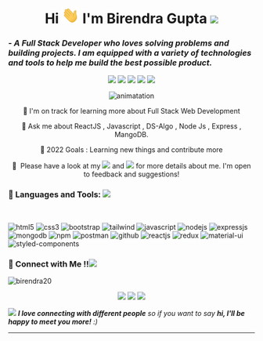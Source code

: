 
  
  <!-- <a href="#"><img width="100%" height="auto" src="https://www.aalpha.net/wp-content/uploads/2020/12/full-stack-development.gif" height="175px"/></a> -->
  <h1 align="center">Hi <img src="https://raw.githubusercontent.com/ABSphreak/ABSphreak/master/gifs/Hi.gif" width="35"> I'm Birendra Gupta <img src="https://camo.githubusercontent.com/d3359cb00ab0b5ed8f2e1fe3fceb4fbaf3b614340f8c0db99c17b9f50b351770/68747470733a2f2f656d6f6a69732e736c61636b6d6f6a69732e636f6d2f656d6f6a69732f696d616765732f313533313834393433302f343234362f626c6f622d73756e676c61737365732e6769663f31353331383439343330" width="35"></h1>
  <h3>- <i>A Full Stack Developer who loves solving problems and building projects. I am equipped with a variety of technologies and tools to help me build the best possible product.</i></h3>
  <p align= "center">
  
  <img src="https://img.shields.io/badge/JS-Javascript-red"/>
  <img src="https://img.shields.io/badge/React-React-blue"/>
  <img src="https://img.shields.io/badge/Node-node-green"/>
  <img src="https://img.shields.io/badge/express-Express-blueviolet"/>
  <img src="https://img.shields.io/badge/Mongodb-mongodb-brightgreen"/>
  </p>
  
  
  <div align="center">
    <img src="https://user-images.githubusercontent.com/77038954/133616013-7488fc92-9b6d-4df9-b2a3-88ba9636d49e.png" width="30%"src="" alt="animatation" />
  </div>
  
  <div align="center">
     <p> 🌱 I'm on track for learning more about Full Stack Web Development</p>
     <p> 💬 Ask me about ReactJS , Javascript , DS-Algo , Node Js , Express , MangoDB.</p>
  <!--    <p> 📫 How to reach me alokkushwaha0818@gmail.com!</p> -->
     <p> 🥅 2022 Goals : Learning new things and contribute more</p>
    <p>📄 &nbsp;Please have a look at my <a href="https://drive.google.com/drive/u/0/folders/1c64NKnWf1eXF9aIdQ7aaj6dEORjRjvt4"><img src="https://img.shields.io/badge/-Resume-1877F2?style=flat&logo=Resume&logoColor=white"/></a> and <a href="https://birendra-portfolio.vercel.app/"><img src="https://img.shields.io/badge/-Portfolio-E4405F?style=flat&logo=portfolio&logoColor=white"/></a> for more details about me. I'm open to feedback and suggestions!</p/>
  </div>
  
  
  <!-- ⚡Fun Facts
  <br/>
  •JavaScript ♥️
  <br/>
  •Time, Tide and JavaScript waits for none.
  <br/>
  •Functions are like the heart of JavaScript.
  <br/> -->
  
  <h3> 🚀 Languages and Tools: <img src="https://camo.githubusercontent.com/beb64ff21c883e318e4f5db5231c2ba4175705bea1c9249e82a41ab375db4f75/68747470733a2f2f6d65646961322e67697068792e636f6d2f6d656469612f51737347456d706b79454f684243623765312f67697068792e6769663f6369643d656366303565343761306e336769316266716e74716d6f62386739616964316f796a327772336473336d67373030626c267269643d67697068792e676966" width="35"/></h3>
  
  <br>
  
  <p>
  <img src="https://img.shields.io/badge/HTML5-E34F26?style=for-the-badge&logo=html5&logoColor=white" alt="html5"/>
  <img src="https://img.shields.io/badge/CSS3-1572B6?style=for-the-badge&logo=css3&logoColor=white" alt="css3"/>
  <img src="https://img.shields.io/badge/Bootstrap-563D7C?style=for-the-badge&logo=bootstrap&logoColor=white" alt="bootstrap"/>
  <img src="https://img.shields.io/badge/Tailwind_CSS-38B2AC?style=for-the-badge&logo=tailwind-css&logoColor=white" alt="tailwind"/>
  <img src="https://img.shields.io/badge/JavaScript-323330?style=for-the-badge&logo=javascript&logoColor=F7DF1E" alt="javascript"/>
  <img src="https://img.shields.io/badge/Node.js-339933?style=for-the-badge&logo=nodedotjs&logoColor=white" alt="nodejs" />
  <img src="https://img.shields.io/badge/Express.js-000000?style=for-the-badge&logo=express&logoColor=white" alt="expressjs"/>
  <img src="https://img.shields.io/badge/MongoDB-4EA94B?style=for-the-badge&logo=mongodb&logoColor=white" alt="mongodb"/>
  <img src="https://img.shields.io/badge/npm-CB3837?style=for-the-badge&logo=npm&logoColor=white" alt="npm"/>
  <img src="https://img.shields.io/badge/Postman-FF6C37?style=for-the-badge&logo=Postman&logoColor=white" alt="postman"/>
  <img src="https://img.shields.io/badge/GitHub-100000?style=for-the-badge&logo=github&logoColor=white" alt="github"/>
  <img src="https://img.shields.io/badge/React-20232A?style=for-the-badge&logo=react&logoColor=61DAFB" alt="reactjs" />
  <img src="https://img.shields.io/badge/Redux-593D88?style=for-the-badge&logo=redux&logoColor=white" alt="redux" />
  <img src="https://img.shields.io/badge/Material%20UI-007FFF?style=for-the-badge&logo=mui&logoColor=white" alt="material-ui"/>
  <img src="https://img.shields.io/badge/styled--components-DB7093?style=for-the-badge&logo=styled-components&logoColor=white" alt="styled-components"/>
  </p>
  
  <!-- <p > <a href="https://getbootstrap.com" target="_blank"> <img src="https://raw.githubusercontent.com/devicons/devicon/master/icons/bootstrap/bootstrap-plain-wordmark.svg" alt="bootstrap" width="40" height="40"/> </a> <a href="https://www.w3schools.com/css/" target="_blank"> <img src="https://raw.githubusercontent.com/devicons/devicon/master/icons/css3/css3-original-wordmark.svg" alt="css3" width="40" height="40"/> </a> <a href="https://git-scm.com/" target="_blank"> <img src="https://www.vectorlogo.zone/logos/git-scm/git-scm-icon.svg" alt="git" width="40" height="40"/> </a> <a href="https://redux.js.org" target="_blank"> <img src="https://img.icons8.com/color/48/000000/redux.png"/> </a>  <a href="https://www.w3.org/html/" target="_blank"> <img src="https://raw.githubusercontent.com/devicons/devicon/master/icons/html5/html5-original-wordmark.svg" alt="html5" width="40" height="40"/> </a> <a href="https://developer.mozilla.org/en-US/docs/Web/JavaScript" target="_blank"> <img src="https://raw.githubusercontent.com/devicons/devicon/master/icons/javascript/javascript-original.svg" alt="javascript" width="40" height="40"/> </a> <a href="https://postman.com" target="_blank"> <img src="https://www.vectorlogo.zone/logos/getpostman/getpostman-icon.svg" alt="postman" width="40" height="40"/> </a> <a href="https://reactjs.org/" target="_blank"> <img src="https://raw.githubusercontent.com/devicons/devicon/master/icons/react/react-original-wordmark.svg" alt="react" width="40" height="40"/> </a> <a href="https://code.visualstudio.com/" target="_blank"> <img src="https://cdn.svgporn.com/logos/visual-studio-code.svg" alt="vscode" width="40" height="40"/> </a>  <a href="https://tailwindcss.com/" target="_blank"> <img src="https://cdn.svgporn.com/logos/tailwindcss-icon.svg" alt="tailwind" width="40" height="40"/> </a> </p>
   -->
  
  <!--  ### 🔗 🤝🏻 Connect with Me -->
  <h3>🔗 Connect with Me !!<img src="https://raw.githubusercontent.com/ShahriarShafin/ShahriarShafin/main/Assets/handshake.gif" width="100" /></h3>
  <p align="left"> <img src="https://komarev.com/ghpvc/?username=birendra20&label=Profile%20views&color=0e75b6&style=flat" alt="birendra20" /> </p>
  <!-- <p align="center">
  <a href="https://twitter.com/alok_0818" target="blank"><img align="center" src="https://raw.githubusercontent.com/rahuldkjain/github-profile-readme-generator/master/src/images/icons/Social/twitter.svg" alt="alok_0818" height="30" width="40" /></a>
  
  <a href="https://linkedin.com/in/https://www.linkedin.com/in/alok-kushwaha-02b6ba129/" target="blank"><img align="center" src="https://raw.githubusercontent.com/rahuldkjain/github-profile-readme-generator/master/src/images/icons/Social/linked-in-alt.svg" alt="https://www.linkedin.com/in/alok-kushwaha-02b6ba129/" height="30" width="40" /></a>
  </p> -->
  <p align="center">
  <a href="https://www.linkedin.com/in/birendra-gupta-3731b2120/"><img src="https://img.shields.io/badge/Birendra Gupta-0077B5?style=flat&logo=linkedin&logoColor=white"/></a>
  <a href="birendragupta20@gmail.com"><img src="https://img.shields.io/badge/-birendragupta20@gmail.com-D14836?style=flat&logo=Gmail&logoColor=white"/></a>
  <a href="https://twitter.com/birendra_20"><img src="https://img.shields.io/badge/-Birendra Gupta_-E4405F?style=flat&logo=Twitter&logoColor=white"/></a>
  </p>
  
  <img src="https://media.giphy.com/media/LnQjpWaON8nhr21vNW/giphy.gif" width="60"> <em><b>I love connecting with different people</b> so if you want to say <b>hi, I'll be happy to meet you more!</b> :)</em>
  
  ---
  
  <!-- ## 🛠 Github Stats -->
  
<!--   
  
  <p align="center"> <a href="https://github.com/ryo-ma/github-profile-trophy"><img src="https://github-profile-trophy.vercel.app/?username=birendra20" alt="birendra20" /></a> </p>
  
  <div align="center"><img  src="https://github-readme-stats.vercel.app/api/top-langs?username=birendra20&show_icons=true&locale=en&layout=compact" alt="birendra20" /></div><br/>
  
  <div align="center"><img  src="https://github-readme-stats.vercel.app/api?username=birendra20&show_icons=true&locale=en" alt="birendra20" /></div><br/>
  
  <div align="center"><img  src="https://github-readme-streak-stats.herokuapp.com/?user=birendra20&" alt="birendra20" /></div><br/> -->
    
    
<!--   <h3>GitHub's Stats <img   ?
  <div align="left">
    <p>
      <img align="left" src="https://github-readme-stats.vercel.app/api?username=birendra20&theme=synthwave" alt="cybervirus997" width="47%" />
      <img align="right" src="https://github-readme-streak-stats.herokuapp.com/?user=birendra20&theme=synthwave" alt="cybervirus997" width="47%" />
    </p>
  </div>
   
   
  <div align="center">
  <a href="https://github.com/birendra20/github-readme-activity-graph"><img alt="Birendra's Activity Graph" src="https://activity-graph.herokuapp.com/graph?username=birendra20&bg_color=1F222E&color=F8D866&line=F85D7F&point=FFFFFF&hide_border=true" /></a>
  </div>
    
  <div align="center">
     <img align="center"src="https://github-readme-stats.vercel.app/api/top-langs?username=birendra20&theme=synthwave" alt="birendra" />
  </div>
  
  
  ⭐️ From [Birendra gupta](https://github.com/birendra20)...
  <!-- {"mode":"full","isActive":false} -->
  
  
  
  
  
  
  
  
  
  
  
  
  
  
  
  
  
